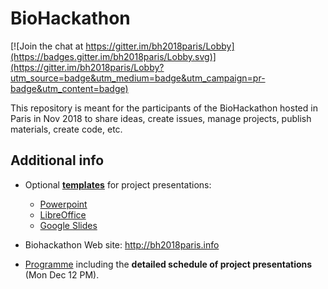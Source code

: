# BioHackathon

[![Join the chat at https://gitter.im/bh2018paris/Lobby](https://badges.gitter.im/bh2018paris/Lobby.svg)](https://gitter.im/bh2018paris/Lobby?utm_source=badge&utm_medium=badge&utm_campaign=pr-badge&utm_content=badge)

This repository is meant for the participants of the BioHackathon hosted in Paris in Nov 2018 to share ideas, create issues, manage projects, publish materials, create code, etc.

## Additional info

- Optional **[templates](templates)** for project presentations: 

    - [Powerpoint](templates/Biohackathon-presentation_template.pptx) 
    - [LibreOffice](templates/Biohackathon-presentation_template.odp)
    - [Google Slides](https://goo.gl/2MXpMq	)

- Biohackathon Web site: <http://bh2018paris.info>

- [Programme](http://bh2018paris.info/programme.html) including the **detailed schedule of project presentations** (Mon Dec 12 PM).
